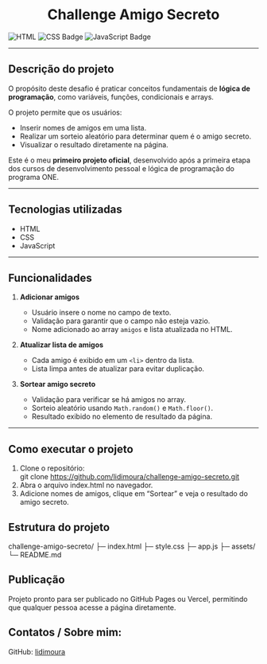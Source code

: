 <h1 align = "center"> Challenge Amigo Secreto </h1>

![HTML](https://img.shields.io/badge/HTML5-E34F26?style=for-the-badge&logo=html5&logoColor=white)
![CSS Badge](https://img.shields.io/badge/CSS3-1572B6?style=for-the-badge&logo=css3&logoColor=white)
![JavaScript Badge](https://img.shields.io/badge/JavaScript-F7DF1E?style=for-the-badge&logo=javascript&logoColor=black)

---

## Descrição do projeto
O propósito deste desafio é praticar conceitos fundamentais de **lógica de programação**, como variáveis, funções, condicionais e arrays.

O projeto permite que os usuários:
- Inserir nomes de amigos em uma lista.
- Realizar um sorteio aleatório para determinar quem é o amigo secreto.
- Visualizar o resultado diretamente na página.

Este é o meu **primeiro projeto oficial**, desenvolvido após a primeira etapa dos cursos de desenvolvimento pessoal e lógica de programação do programa ONE.

---

## Tecnologias utilizadas
- HTML  
- CSS  
- JavaScript  

---

## Funcionalidades
1. **Adicionar amigos**  
   - Usuário insere o nome no campo de texto.  
   - Validação para garantir que o campo não esteja vazio.  
   - Nome adicionado ao array `amigos` e lista atualizada no HTML.

2. **Atualizar lista de amigos**  
   - Cada amigo é exibido em um `<li>` dentro da lista.  
   - Lista limpa antes de atualizar para evitar duplicação.

3. **Sortear amigo secreto**  
   - Validação para verificar se há amigos no array.  
   - Sorteio aleatório usando `Math.random()` e `Math.floor()`.  
   - Resultado exibido no elemento de resultado da página.

---

## Como executar o projeto
1. Clone o repositório:  
git clone https://github.com/lidimoura/challenge-amigo-secreto.git
2. Abra o arquivo index.html no navegador.
3. Adicione nomes de amigos, clique em “Sortear” e veja o resultado do amigo secreto.


## Estrutura do projeto
challenge-amigo-secreto/
├─ index.html
├─ style.css
├─ app.js
├─ assets/
└─ README.md


## Publicação

Projeto pronto para ser publicado no GitHub Pages ou Vercel, permitindo que qualquer pessoa acesse a página diretamente.

## Contatos / Sobre mim:

GitHub: [lidimoura](https://github.com/lidimoura)



